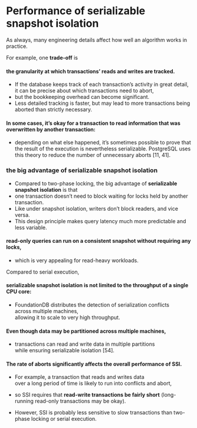 # Performance of serializable snapshot isolation

As always, many engineering details affect how well an algorithm works in practice.

For example, one **trade-off** is
#### the granularity at which transactions’ reads and writes are tracked.
* If the database keeps track of each transaction’s activity in great detail,   
it can be precise about which transactions need to abort,
* but the bookkeeping overhead can become significant.
* Less detailed tracking is faster, but may lead to more transactions being aborted than strictly necessary.

#### In some cases, it’s okay for a transaction to read information that was overwritten by another transaction:

* depending on what else happened, it’s sometimes possible to prove that  
the result of the execution is nevertheless serializable.
PostgreSQL uses this theory to reduce the number of unnecessary aborts [11, 41].

### the big advantage of serializable snapshot isolation
* Compared to two-phase locking, the big advantage of **serializable snapshot isolation** is that
* one transaction doesn’t need to block waiting for locks held by another transaction.
* Like under snapshot isolation, writers don’t block readers, and vice versa.
* This design principle makes query latency much more predictable and less variable.

#### read-only queries can run on a consistent snapshot without requiring any locks,
* which is very appealing for read-heavy workloads.

Compared to serial execution,
#### serializable snapshot isolation is not limited to the throughput of a single CPU core:
* FoundationDB distributes the detection of serialization conflicts  
across multiple machines,  
allowing it to scale to very high throughput.

#### Even though data **may be partitioned across multiple machines**,
* transactions can read and write data in multiple partitions  
while ensuring serializable isolation [54].

#### The rate of aborts significantly affects the overall performance of SSI.
* For example, a transaction that reads and writes data  
over a long period of time is likely to run into conflicts and abort,

* so SSI requires that **read-write transactions be fairly short** (long- running read-only transactions may be okay).
* However, SSI is probably less sensitive to slow transactions than two-phase locking or serial execution.
